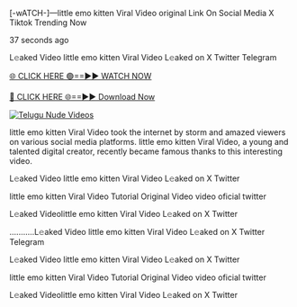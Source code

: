 [-wATCH-]—little emo kitten Viral Video original Link On Social Media X Tiktok Trending Now



37 seconds ago

L𝚎aked Video little emo kitten Viral Video L𝚎aked on X Twitter Telegram

[🌐 CLICK HERE 🟢==►► WATCH NOW](https://viral-xone.blogspot.com/2025/01/valovideo.html)

[🔴 CLICK HERE 🌐==►► Download Now](https://viral-xone.blogspot.com/2025/01/valovideo.html)

[![Telugu Nude Videos](https://i.imgur.com/dJHk4Zq.gif)](https://viral-xone.blogspot.com/2025/01/valovideo.html)

little emo kitten Viral Video took the internet by storm and amazed viewers on various social media platforms. little emo kitten Viral Video, a young and talented digital creator, recently became famous thanks to this interesting video.

L𝚎aked Video little emo kitten Viral Video L𝚎aked on X Twitter

little emo kitten Viral Video Tutorial Original Video video oficial twitter

L𝚎aked Videolittle emo kitten Viral Video L𝚎aked on X Twitter

...........L𝚎aked Video little emo kitten Viral Video L𝚎aked on X Twitter Telegram

L𝚎aked Video little emo kitten Viral Video L𝚎aked on X Twitter

little emo kitten Viral Video Tutorial Original Video video oficial twitter

L𝚎aked Videolittle emo kitten Viral Video L𝚎aked on X Twitter